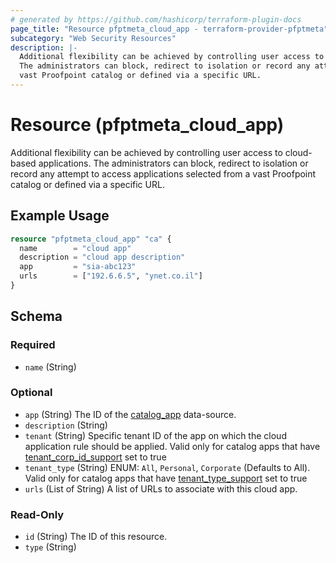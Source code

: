```yaml
---
# generated by https://github.com/hashicorp/terraform-plugin-docs
page_title: "Resource pfptmeta_cloud_app - terraform-provider-pfptmeta"
subcategory: "Web Security Resources"
description: |-
  Additional flexibility can be achieved by controlling user access to cloud-based applications.
  The administrators can block, redirect to isolation or record any attempt to access applications selected from a
  vast Proofpoint catalog or defined via a specific URL.
---
```


# Resource (pfptmeta_cloud_app)

Additional flexibility can be achieved by controlling user access to cloud-based applications.
The administrators can block, redirect to isolation or record any attempt to access applications selected from a 
vast Proofpoint catalog or defined via a specific URL.

## Example Usage

```terraform
resource "pfptmeta_cloud_app" "ca" {
  name        = "cloud app"
  description = "cloud app description"
  app         = "sia-abc123"
  urls        = ["192.6.6.5", "ynet.co.il"]
}
```

<!-- schema generated by tfplugindocs -->
## Schema

### Required

- `name` (String)

### Optional

- `app` (String) The ID of the [catalog_app](https://registry.terraform.io/providers/nsofnetworks/pfptmeta/latest/docs/data-sources/catalog_app) data-source.
- `description` (String)
- `tenant` (String) Specific tenant ID of the app on which the cloud application rule should be applied. 
Valid only for catalog apps that have [tenant_corp_id_support](https://registry.terraform.io/providers/nsofnetworks/pfptmeta/latest/docs/data-sources/catalog_app#tenant_corp_id_support) set to true
- `tenant_type` (String) ENUM: `All`, `Personal`, `Corporate` (Defaults to All). Valid only for catalog apps that have [tenant_type_support](https://registry.terraform.io/providers/nsofnetworks/pfptmeta/latest/docs/data-sources/catalog_app#tenant_type_support) set to true
- `urls` (List of String) A list of URLs to associate with this cloud app.

### Read-Only

- `id` (String) The ID of this resource.
- `type` (String)
